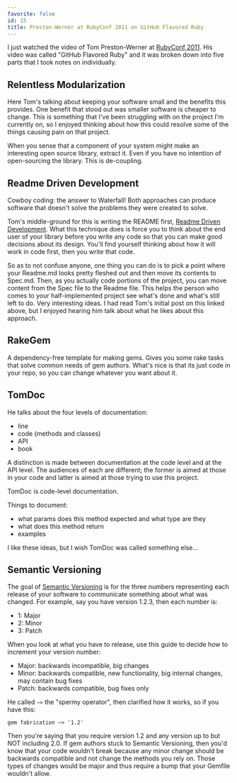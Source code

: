 ```yaml
---
favorite: false
id: 15
title: Preston-Werner at RubyConf 2011 on GitHub Flavored Ruby
---
```


I just watched the video of Tom Preston-Werner at [RubyConf
2011][rubyconf_videos]. His video was called "GitHub Flavored Ruby" and it was
broken down into five parts that I took notes on individually.

## Relentless Modularization

Here Tom's talking about keeping your software small and the benefits this
provides. One benefit that stood out was smaller software is cheaper to change.
This is something that I've been struggling with on the project I'm currently
on, so I enjoyed thinking about how this could resolve some of the things
causing pain on that project.

When you sense that a component of your system might make an interesting open
source library, extract it. Even if you have no intention of open-sourcing the
library. This is de-coupling.

## Readme Driven Development

Cowboy coding: the answer to Waterfall! Both approaches can produce software
that doesn't solve the problems they were created to solve.

Tom's middle-ground for this is writing the README first, [Readme Driven
Development][rdd]. What this technique does is force you to think about the end
user of your library before you write any code so that you can make good
decisions about its design. You'll find yourself thinking about how it will work
in code first, then you write that code.

So as to not confuse anyone, one thing you can do is to pick a point where your
Readme.md looks pretty fleshed out and then move its contents to Spec.md. Then,
as you actually code portions of the project, you can move content from the Spec
file to the Readme file. This helps the person who comes to your
half-implemented project see what's done and what's still left to do. Very
interesting ideas. I had read Tom's initial post on this linked above, but I
enjoyed hearing him talk about what he likes about this approach.

## RakeGem

A dependency-free template for making gems. Gives you some rake tasks that solve
common needs of gem authors. What's nice is that its just code in your repo, so
you can change whatever you want about it.

## TomDoc

He talks about the four levels of documentation:

* line
* code (methods and classes)
* API
* book

A distinction is made between documentation at the code level and at the API
level. The audiences of each are different; the former is aimed at those in your
code and latter is aimed at those trying to use this project.

TomDoc is code-level documentation.

Things to document:

* what params does this method expected and what type are they
* what does this method return
* examples

I like these ideas, but I wish TomDoc was called something else...

## Semantic Versioning

The goal of [Semantic Versioning][semver] is for the three numbers
representing each release of your software to communicate something about what
was changed. For example, say you have version 1.2.3, then each number is:

* 1: Major
* 2: Minor
* 3: Patch

When you look at what you have to release, use this guide to decide how to
increment your version number:

* Major: backwards incompatible, big changes
* Minor: backwards compatible, new functionality, big internal changes, may contain bug fixes
* Patch: backwards compatible, bug fixes only

He called `~>` the "spermy operator", then clarified how it works, so if you
have this:

```
gem fabrication ~> '1.2'
```

Then you're saying that you require version 1.2 and any version up to but NOT
including 2.0. If gem authors stuck to Semantic Versioning, then you'd know that
your code wouldn't break because any minor change should be backwards compatible
and not change the methods you rely on. Those types of changes would be major
and thus require a bump that your Gemfile wouldn't allow.

[rubyconf_videos]: http://confreaks.net/events/rubyconf2011
[rdd]: http://tom.preston-werner.com/2010/08/23/readme-driven-development.html
[semver]: http://semver.org
